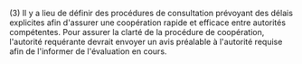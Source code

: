 (3) Il y a lieu de définir des procédures de consultation prévoyant des délais explicites afin d'assurer une coopération rapide et efficace entre autorités compétentes. Pour assurer la clarté de la procédure de coopération, l'autorité requérante devrait envoyer un avis préalable à l'autorité requise afin de l'informer de l'évaluation en cours.